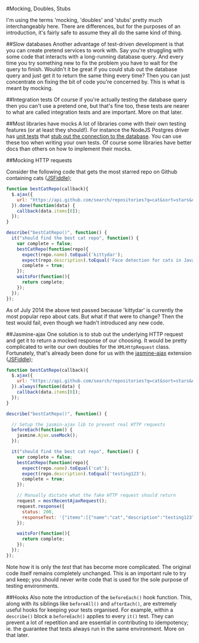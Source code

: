 #Mocking, Doubles, Stubs

I'm using the terms 'mocking, 'doubles' and 'stubs' pretty much interchangeably here. There are differences, but for the
purposes of an introduction, it's fairly safe to assume they all do the same kind of thing.

##Slow databases
Another advantage of test-driven development is that you can create pretend services to work with.
Say you're struggling with some code that interacts with a long-running database query. And every
time you try something new to fix the problem you have to wait for the query to finish. Wouldn't it
be great if you could stub out the database query and just get it to return the same thing every time?
Then you can just concentrate on fixing the bit of code you're concerned by. This is what is meant by
mocking.

##Integration tests
Of course if you're actually testing the database query then you can't use a pretend one, but that's
fine too, these tests are nearer to what are called integration tests and are important. More on that later.

##Most libraries have mocks
A lot of libraries come with their own testing features (or at least they should!). For instance the
NodeJS Postgres driver has [unit tests](https://github.com/brianc/node-postgres/wiki/Testing#unit-tests)
that [stub out the connection to the database](https://github.com/brianc/node-postgres/blob/master/test/unit/client/test-helper.js).
You can use these too when writing your own tests. Of course some libraries have better docs than
others on how to implement their mocks.

##Mocking HTTP requests

Consider the following code that gets the most starred repo on Github containing cats ([JSFiddle](http://jsfiddle.net/wzAyL/149/));
```js
function bestCatRepo(callback){
  $.ajax({
    url: "https://api.github.com/search/repositories?q=cat&sort=stars&order=desc"
  }).done(function(data) {
    callback(data.items[0]);
  });
}

describe("bestCatRepo()", function() {
  it("should find the best cat repo", function() {
    var complete = false;
    bestCatRepo(function(repo){
      expect(repo.name).toEqual('kittydar');
      expect(repo.description).toEqual('Face detection for cats in JavaScript - demo for a TXJS talk');
      complete = true;
    });
    waitsFor(function(){
      return complete;
    });
  });
});
```

As of July 2014 the above test passed because 'kittydar' is currently the most popular repo about cats. But what if that
were to change? Then the test would fail, even though we hadn't introduced any new code.

##Jasmine-ajax
One solution is to stub out the underlying HTTP request and get it to return a mocked response of our choosing. It would
be pretty complicated to write our own doubles for the `XMLHttpRequest` class. Fortunately, that's already been done for
us with the [jasmine-ajax](https://github.com/pivotal/jasmine-ajax) extension ([JSFiddle](http://jsfiddle.net/wzAyL/148/));

```js
function bestCatRepo(callback){
  $.ajax({
    url: "https://api.github.com/search/repositories?q=cat&sort=stars&order=desc"
  }).always(function(data) {
    callback(data.items[0]);
  });
}

describe("bestCatRepo()", function() {

  // Setup the jasmin-ajax lib to prevent real HTTP requests
  beforeEach(function() {
    jasmine.Ajax.useMock();
  });

  it("should find the best cat repo", function() {
    var complete = false;
    bestCatRepo(function(repo){
      expect(repo.name).toEqual('cat');
      expect(repo.description).toEqual('testing123');
      complete = true;
    });

    // Manually dictate what the fake HTTP request should return
    request = mostRecentAjaxRequest();
    request.response({
      status: 200,
      responseText: '{"items":[{"name":"cat","description":"testing123"}]}'
    });

    waitsFor(function(){
      return complete;
    });
  });
});
```

Note how it is only the *test* that has become more complicated. The original code itself remains completely unchanged.
This is an important rule to try and keep; you should never write code that is used for the sole purpose of testing
environments.

##Hooks
Also note the introduction of the `beforeEach()` hook function. This, along with its siblings like `beforeAll()` and
`afterEach()`, are extremely useful hooks for keeping your tests organised. For example, within a `describe()` block
a `beforeEach()` applies to every `it()` test. They can prevent a lot of repetition and are essential in contributing to
idempotency; ie. the guarantee that tests always run in the same environment. More on that later.
